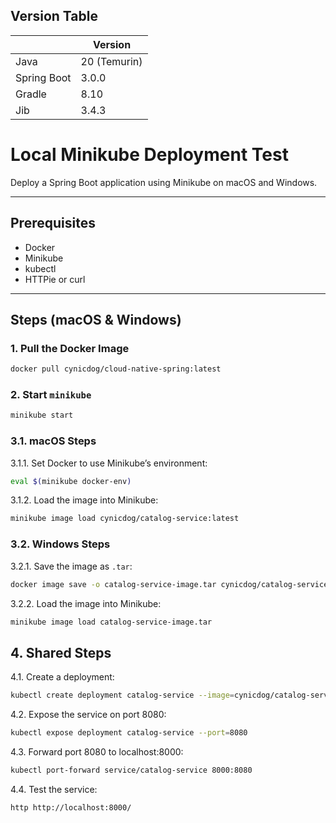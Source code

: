 ## Version Table 

|             |Version|
|-------------|--------------|
| Java        | 20 (Temurin) |
| Spring Boot | 3.0.0        |
| Gradle      | 8.10         |
| Jib         | 3.4.3        |

# Local Minikube Deployment Test

Deploy a Spring Boot application using Minikube on macOS and Windows.

---

## Prerequisites

- Docker
- Minikube
- kubectl
- HTTPie or curl

---

## Steps (macOS & Windows)

### 1. Pull the Docker Image
```bash
docker pull cynicdog/cloud-native-spring:latest
```

### 2. Start `minikube` 
```bash
minikube start
```

### 3.1. macOS Steps

3.1.1. Set Docker to use Minikube’s environment:
```bash
eval $(minikube docker-env)
```

3.1.2. Load the image into Minikube:
```bash
minikube image load cynicdog/catalog-service:latest
```

### 3.2. Windows Steps

3.2.1. Save the image as `.tar`:
```bash
docker image save -o catalog-service-image.tar cynicdog/catalog-service:latest
```

3.2.2. Load the image into Minikube:
```bash
minikube image load catalog-service-image.tar
```

## 4. Shared Steps

4.1. Create a deployment:
```bash
kubectl create deployment catalog-service --image=cynicdog/catalog-service:latest
```

4.2. Expose the service on port 8080:
```bash
kubectl expose deployment catalog-service --port=8080
```

4.3. Forward port 8080 to localhost:8000:
```bash
kubectl port-forward service/catalog-service 8000:8080
```

4.4. Test the service:
```bash
http http://localhost:8000/   
```
